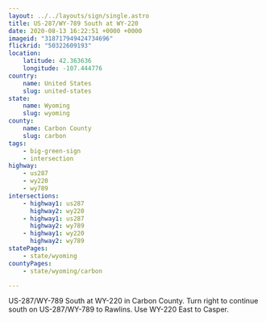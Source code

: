 ```yaml
---
layout: ../../layouts/sign/single.astro
title: US-287/WY-789 South at WY-220
date: 2020-08-13 16:22:51 +0000 +0000
imageid: "318717949424734696"
flickrid: "50322609193"
location:
    latitude: 42.363636
    longitude: -107.444776
country:
    name: United States
    slug: united-states
state:
    name: Wyoming
    slug: wyoming
county:
    name: Carbon County
    slug: carbon
tags:
    - big-green-sign
    - intersection
highway:
    - us287
    - wy220
    - wy789
intersections:
    - highway1: us287
      highway2: wy220
    - highway1: us287
      highway2: wy789
    - highway1: wy220
      highway2: wy789
statePages:
    - state/wyoming
countyPages:
    - state/wyoming/carbon

---
```

US-287/WY-789 South at WY-220 in Carbon County.  Turn right to continue south on US-287/WY-789 to Rawlins.  Use WY-220 East to Casper.
